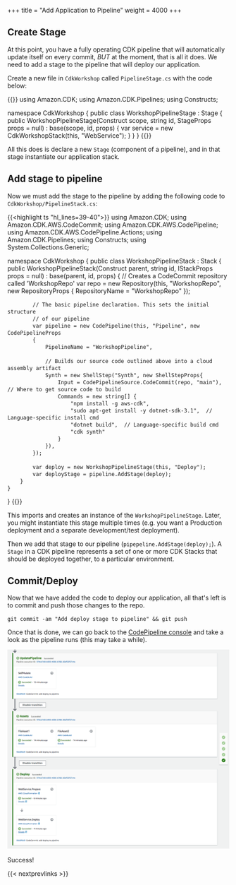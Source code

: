 +++
title = "Add Application to Pipeline"
weight = 4000
+++

## Create Stage
At this point, you have a fully operating CDK pipeline that will automatically update itself on every commit, *BUT* at the moment, that is all it does. We need to add a stage to the pipeline that will deploy our application.

Create a new file in `CdkWorkshop` called `PipelineStage.cs` with the code below:

{{<highlight ts>}}
using Amazon.CDK;
using Amazon.CDK.Pipelines;
using Constructs;

namespace CdkWorkshop
{
    public class WorkshopPipelineStage : Stage
    {
        public WorkshopPipelineStage(Construct scope, string id, StageProps props = null)
            : base(scope, id, props)
        {
            var service = new CdkWorkshopStack(this, "WebService");
        }
    }
}
{{</highlight>}}

All this does is declare a new `Stage` (component of a pipeline), and in that stage instantiate our application stack.

## Add stage to pipeline
Now we must add the stage to the pipeline by adding the following code to `CdkWorkshop/PipelineStack.cs`:

{{<highlight ts "hl_lines=39-40">}}
using Amazon.CDK;
using Amazon.CDK.AWS.CodeCommit;
using Amazon.CDK.AWS.CodePipeline;
using Amazon.CDK.AWS.CodePipeline.Actions;
using Amazon.CDK.Pipelines;
using Constructs;
using System.Collections.Generic;

namespace CdkWorkshop
{
    public class WorkshopPipelineStack : Stack
    {
        public WorkshopPipelineStack(Construct parent, string id, IStackProps props = null) : base(parent, id, props)
        {
            // Creates a CodeCommit repository called 'WorkshopRepo'
            var repo = new Repository(this, "WorkshopRepo", new RepositoryProps
            {
                RepositoryName = "WorkshopRepo"
            });

            // The basic pipeline declaration. This sets the initial structure
            // of our pipeline
            var pipeline = new CodePipeline(this, "Pipeline", new CodePipelineProps
            {
                PipelineName = "WorkshopPipeline",

                // Builds our source code outlined above into a cloud assembly artifact
                Synth = new ShellStep("Synth", new ShellStepProps{
                    Input = CodePipelineSource.CodeCommit(repo, "main"),  // Where to get source code to build
                    Commands = new string[] {
                        "npm install -g aws-cdk",
                        "sudo apt-get install -y dotnet-sdk-3.1",  // Language-specific install cmd
                        "dotnet build",  // Language-specific build cmd
                        "cdk synth"
                    }
                }),
            });

            var deploy = new WorkshopPipelineStage(this, "Deploy");
            var deployStage = pipeline.AddStage(deploy);
        }
    }
}
{{</highlight>}}

This imports and creates an instance of the `WorkshopPipelineStage`. Later, you might instantiate this stage multiple times (e.g. you want a Production deployment and a separate development/test deployment).

Then we add that stage to our pipeline (`pipepeline.AddStage(deploy);`). A `Stage` in a CDK pipeline represents a set of one or more CDK Stacks that should be deployed together, to a particular environment.

## Commit/Deploy
Now that we have added the code to deploy our application, all that's left is to commit and push those changes to the repo.

```
git commit -am "Add deploy stage to pipeline" && git push
```

Once that is done, we can go back to the [CodePipeline console](https://console.aws.amazon.com/codesuite/codepipeline/pipelines) and take a look as the pipeline runs (this may take a while).

![](./pipeline-succeed.png)

Success!

{{< nextprevlinks >}}